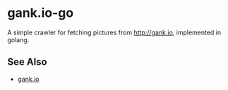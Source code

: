 # gank.io-go
A simple crawler for fetching pictures from http://gank.io, implemented in golang.

## See Also

- [gank.io](https://github.com/cls1991/gank.io)
